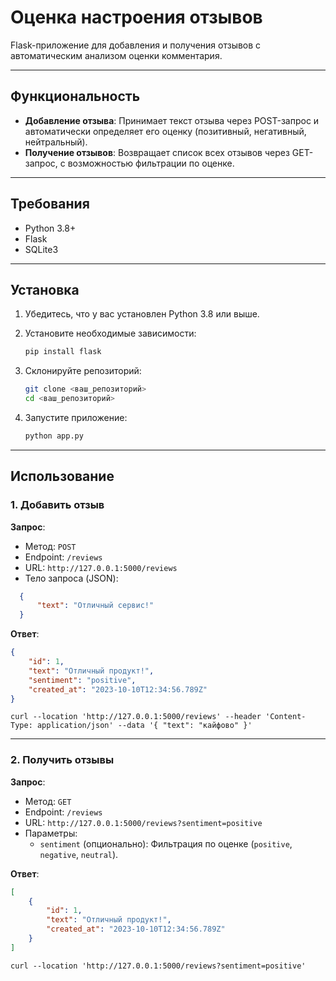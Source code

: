# Оценка настроения отзывов

Flask-приложение для добавления и получения отзывов с автоматическим анализом оценки комментария.

---

## Функциональность

- **Добавление отзыва**: Принимает текст отзыва через POST-запрос и автоматически определяет его оценку (позитивный, негативный, нейтральный).
- **Получение отзывов**: Возвращает список всех отзывов через GET-запрос, с возможностью фильтрации по оценке.

---

## Требования

- Python 3.8+
- Flask
- SQLite3

---

## Установка

1. Убедитесь, что у вас установлен Python 3.8 или выше.
2. Установите необходимые зависимости:

   ```bash
   pip install flask
   ```

3. Склонируйте репозиторий:

   ```bash
   git clone <ваш_репозиторий>
   cd <ваш_репозиторий>
   ```

4. Запустите приложение:

   ```bash
   python app.py
   ```

---

## Использование

### 1. Добавить отзыв

**Запрос**:
- Метод: `POST`
- Endpoint: `/reviews`
- URL: `http://127.0.0.1:5000/reviews`
- Тело запроса (JSON):

```json
  {
      "text": "Отличный сервис!"
  }
```

**Ответ**:

  ```json
  {
      "id": 1,
      "text": "Отличный продукт!",
      "sentiment": "positive",
      "created_at": "2023-10-10T12:34:56.789Z"
  }
  ```
```curl --location 'http://127.0.0.1:5000/reviews' --header 'Content-Type: application/json' --data '{ "text": "кайфово" }'```

---

### 2. Получить отзывы

**Запрос**:
- Метод: `GET`
- Endpoint: `/reviews`
- URL: `http://127.0.0.1:5000/reviews?sentiment=positive`
- Параметры:
  - `sentiment` (опционально): Фильтрация по оценке (`positive`, `negative`, `neutral`).

**Ответ**:

  ```json
  [
      {
          "id": 1,
          "text": "Отличный продукт!",
          "created_at": "2023-10-10T12:34:56.789Z"
      }
  ]
  ```
```curl --location 'http://127.0.0.1:5000/reviews?sentiment=positive'```
